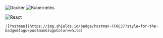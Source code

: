![Docker](https://img.shields.io/badge/docker-%230db7ed.svg?style=for-the-badge&logo=docker&logoColor=white)
	![Kubernetes](https://img.shields.io/badge/kubernetes-%23326ce5.svg?style=for-the-badge&logo=kubernetes&logoColor=white)

 ![React](https://img.shields.io/badge/react-%2320232a.svg?style=for-the-badge&logo=react&logoColor=%2361DAFB)


 	![Postman](https://img.shields.io/badge/Postman-FF6C37?style=for-the-badge&logo=postman&logoColor=white)
<!--
**williamNyongesa/williamNyongesa** is a ✨ _special_ ✨ repository because its `README.md` (this file) appears on your GitHub profile.

Here are some ideas to get you started:
![Docker](https://img.shields.io/badge/docker-%230db7ed.svg?style=for-the-badge&logo=docker&logoColo…
- 🔭 I’m currently working on ...
- 🌱 I’m currently learning ...
- 👯 I’m looking to collaborate on ...
- 🤔 I’m looking for help with ...
- 💬 Ask me about ...
- 📫 How to reach me: ...
- 😄 Pronouns: ...
- ⚡ Fun fact: ...
-->
